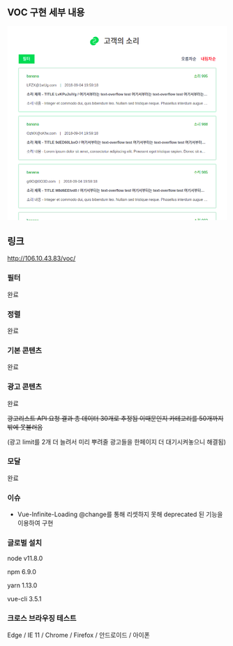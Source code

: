 
## VOC 구현 세부 내용

![main](./main.png)

## 링크

http://106.10.43.83/voc/

### 필터

완료

### 정렬

완료

### 기본 콘텐츠

완료

### 광고 콘텐츠

완료

~~광고리스트 API 요청 결과 총 데이터 30개로 추정됨 이때문인지 카테고리를 50개까지밖에 못불러옴~~

(광고 limit를 2개 더 늘려서 미리 뿌려줄 광고들을 한페이지 더 대기시켜놓으니 해결됨)

### 모달

완료

### 이슈

- Vue-Infinite-Loading @change를 통해 리셋하지 못해 deprecated 된 기능을 이용하여 구현

### 글로벌 설치

node v11.8.0

npm 6.9.0

yarn 1.13.0

vue-cli 3.5.1

### 크로스 브라우징 테스트

Edge / IE 11 / Chrome / Firefox / 안드로이드 / 아이폰
